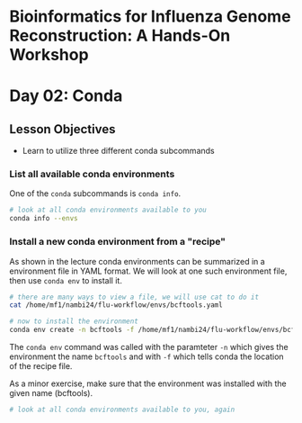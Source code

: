 # Bioinformatics for Influenza Genome Reconstruction: A Hands-On Workshop
# Day 02: Conda

## Lesson Objectives
* Learn to utilize three different conda subcommands

### List all available conda environments
One of the `conda` subcommands is `conda info`.

```bash
# look at all conda environments available to you
conda info --envs
``` 
### Install a new conda environment from a "recipe"
As shown in the lecture conda environments can be summarized in a environment file in YAML format. We will look at one such environment file, then use `conda env` to install it.

```bash
# there are many ways to view a file, we will use cat to do it
cat /home/mf1/nambi24/flu-workflow/envs/bcftools.yaml

# now to install the environment
conda env create -n bcftools -f /home/mf1/nambi24/flu-workflow/envs/bcftools.yaml
```

The `conda env` command was called with the paramteter `-n` which gives the environment the name `bcftools` and with `-f` which tells conda the location of the recipe file.


As a minor exercise, make sure that the environment was installed with the given name (bcftools).
```bash
# look at all conda environments available to you, again

``` 

